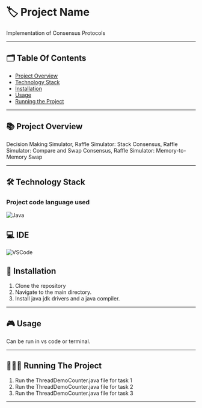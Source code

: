 
# 🏷️ Project Name

Implementation of Consensus Protocols

---
## 🗂️ Table Of Contents

- [Project Overview](#-project-overview)
- [Technology Stack](#-technology-stack)
- [Installation](#-installation)
- [Usage](#-usage)
- [Running the Project](#-running-the-project)

---

## 📚 Project Overview

Decision Making Simulator, 
Raffle Simulator: Stack Consensus, 
Raffle Simulator: Compare and Swap Consensus, 
Raffle Simulator: Memory-to-Memory Swap

---

## 🛠️ Technology Stack 

### Project code language used

 ![Java](https://img.shields.io/badge/Kotlin-B125EA&style=for-the-badge&logo=kotlin&logoColor=white)

## 💻 IDE

 ![VSCode](https://img.shields.io/badge/VSCode-0078D4?style=for-the-badge&logo=visual%20studio%20code&logoColor=white)

## 📝 Installation

1. Clone the repository
2. Navigate to the main directory.
3. Install java jdk drivers and a java compiler.

---

## 🎮 Usage

Can be run in vs code or terminal.

---

## 🏃🏻‍♂️ Running The Project

1. Run the ThreadDemoCounter.java file for task 1
2. Run the ThreadDemoCounter.java file for task 2
3. Run the ThreadDemoCounter.java file for task 3

---

